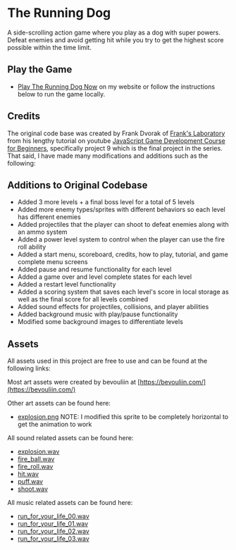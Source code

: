 # The Running Dog

A side-scrolling action game where you play as a dog with super powers. Defeat enemies and avoid getting hit while you try to get the highest score possible within the time limit.

## Play the Game
- [Play The Running Dog Now](https://arcade.edward-vonschondorf.dev/the-running-dog/) on my website or follow the instructions below to run the game locally.

## Credits

The original code base was created by Frank Dvorak of [Frank's Laboratory](https://www.youtube.com/@Frankslaboratory) from his lengthy tutorial on youtube [JavaScript Game Development Course for Beginners](https://www.youtube.com/watch?v=GFO_txvwK_c), specifically project 9 which is the final project in the series. That said, I have made many modifications and additions such as the following:

## Additions to Original Codebase

- Added 3 more levels + a final boss level for a total of 5 levels
- Added more enemy types/sprites with different behaviors so each level has different enemies
- Added projectiles that the player can shoot to defeat enemies along with an ammo system
- Added a power level system to control when the player can use the fire roll ability
- Added a start menu, scoreboard, credits, how to play, tutorial, and game complete menu screens
- Added pause and resume functionality for each level
- Added a game over and level complete states for each level
- Added a restart level functionality
- Added a scoring system that saves each level's score in local storage as well as the final score for all levels combined
- Added sound effects for projectiles, collisions, and player abilities
- Added background music with play/pause functionality
- Modified some background images to differentiate levels

## Assets

All assets used in this project are free to use and can be found at the following links:

Most art assets were created by bevouliin at [https://bevouliin.com/](https://bevouliin.com/)

Other art assets can be found here:
- [explosion.png](https://opengameart.org/content/explosion) NOTE: I modified this sprite to be completely horizontal to get the animation to work

All sound related assets can be found here:
- [explosion.wav](https://opengameart.org/content/boom-pack-2)
- [fire_ball.wav](https://freesound.org/people/qubodup/sounds/442827/)
- [fire_roll.wav](https://freesound.org/people/magnuswaker/sounds/581078/)
- [hit.wav](https://opengameart.org/content/magic-sfx-sample)
- [puff.wav](https://freesound.org/people/qubodup/sounds/714257/)
- [shoot.wav](https://freesound.org/people/BaggoNotes/sounds/720118/)

All music related assets can be found here:
- [run_for_your_life_00.wav](https://freesound.org/people/LittleRobotSoundFactory/sounds/320981/)
- [run_for_your_life_01.wav](https://freesound.org/people/LittleRobotSoundFactory/sounds/320982/)
- [run_for_your_life_02.wav](https://freesound.org/people/LittleRobotSoundFactory/sounds/320983/)
- [run_for_your_life_03.wav](https://freesound.org/people/LittleRobotSoundFactory/sounds/320984/)